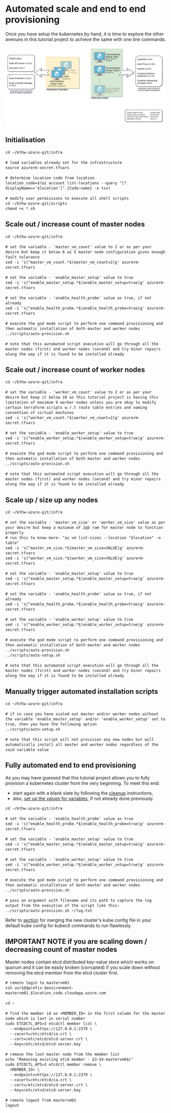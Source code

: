 # Automated scale and end to end provisioning

Once you have setup the kubernetes by hand, it is time to explore the other avenues in this tutorial project to achieve the same with one line commands.

![topology-automated](images/topology-automated.png)


## Initialisation
```
cd ~/kthw-azure-git/infra

# load variables already set for the infrastructure
source azurerm-secret.tfvars

# determine location code from location
location_code=$(az account list-locations --query "[?displayName=='$location']".{Code:name} -o tsv)

# modify user permissions to execute all shell scripts
cd ~/kthw-azure-git/scripts
chmod +x *.sh
```


## Scale out / increase count of master nodes
```
cd ~/kthw-azure-git/infra

# set the variable - 'master_vm_count' value to 2 or as per your desire but keep it below 6 as 5 master node configuration gives enough fault tolerance
sed -i 's|^master_vm_count.*$|master_vm_count=2|g' azurerm-secret.tfvars

# set the variable - 'enable_master_setup' value to true
sed -i 's|^enable_master_setup.*$|enable_master_setup=true|g' azurerm-secret.tfvars

# set the variable - 'enable_health_probe' value as true, if not already
sed -i 's|^enable_health_probe.*$|enable_health_probe=true|g' azurerm-secret.tfvars

# execute the god mode script to perform one command provisioning and then automatic installation of both master and worker nodes
../scripts/auto-provision.sh

# note that this automated script execution will go through all the master nodes (first) and worker nodes (second) and try minor repairs along the way if it is found to be installed already
```


## Scale out / increase count of worker nodes
```
cd ~/kthw-azure-git/infra

# set the variable - 'worker_vm_count' value to 2 or as per your desire but keep it below 10 as this tutorial project is having this limitation of maximum 9 worker nodes unless you are okay to modify certain terraform scripts w.r.t route table entries and naming convention of virtual machines
sed -i 's|^worker_vm_count.*$|worker_vm_count=2|g' azurerm-secret.tfvars

# set the variable - 'enable_worker_setup' value to true
sed -i 's|^enable_worker_setup.*$|enable_worker_setup=true|g' azurerm-secret.tfvars

# execute the god mode script to perform one command provisioning and then automatic installation of both master and worker nodes
../scripts/auto-provision.sh

# note that this automated script execution will go through all the master nodes (first) and worker nodes (second) and try minor repairs along the way if it is found to be installed already
```


## Scale up / size up any nodes
```
cd ~/kthw-azure-git/infra

# set the variable - 'master_vm_size' or 'worker_vm_size' value as per your desire but keep a minimum of 2gb ram for master node to function properly
# run this to know more: "az vm list-sizes --location "$location" -o table"
sed -i 's|^master_vm_size.*$|master_vm_size=VALUE|g' azurerm-secret.tfvars
sed -i 's|^worker_vm_size.*$|worker_vm_size=VALUE|g' azurerm-secret.tfvars

# set the variable - 'enable_master_setup' value to true
sed -i 's|^enable_master_setup.*$|enable_master_setup=true|g' azurerm-secret.tfvars

# set the variable - 'enable_health_probe' value as true, if not already
sed -i 's|^enable_health_probe.*$|enable_health_probe=true|g' azurerm-secret.tfvars

# set the variable - 'enable_worker_setup' value to true
sed -i 's|^enable_worker_setup.*$|enable_worker_setup=true|g' azurerm-secret.tfvars

# execute the god mode script to perform one command provisioning and then automatic installation of both master and worker nodes
../scripts/auto-provision.sh
../scripts/auto-setup.sh

# note that this automated script execution will go through all the master nodes (first) and worker nodes (second) and try minor repairs along the way if it is found to be installed already
```


## Manually trigger automated installation scripts
```
cd ~/kthw-azure-git/infra

# if in case you have scaled out master and/or worker nodes without the variable 'enable_master_setup' and/or 'enable_worker_setup' set to true, then you have the following option
../scripts/auto-setup.sh

# note that this script will not provision any new nodes but will automatically install all master and worker nodes regardless of the said variable value
```


## Fully automated end to end provisioning

As you may have guessed that this tutorial project allows you to fully provision a kubernetes cluster from the very beginning. To meet this end:
* start again with a blank slate by following the [cleanup](cleanup.md) instructions,
* also, [set up the values for variables](../infra/README.md#--set-the-values-for-the-variables-by-writing-to-the-var-file---azurerm-secrettfvars), if not already done previously.

```
cd ~/kthw-azure-git/infra

# set the variable - 'enable_health_probe' value as true
sed -i 's|^enable_health_probe.*$|enable_health_probe=true|g' azurerm-secret.tfvars

# set the variable - 'enable_master_setup' value to true
sed -i 's|^enable_master_setup.*$|enable_master_setup=true|g' azurerm-secret.tfvars

# set the variable - 'enable_worker_setup' value to true
sed -i 's|^enable_worker_setup.*$|enable_worker_setup=true|g' azurerm-secret.tfvars

# execute the god mode script to perform one command provisioning and then automatic installation of both master and worker nodes
../scripts/auto-provision.sh

# pass an argument with filename and its path to capture the log output from the execution of the script like this:
../scripts/auto-provision.sh ~/log.txt
```

Refer to [section](../scripts/deployments/README.md#merge-the-new-clusters-kube-config-in-your-default-kube-config-for-kubectl-commands-to-run-flawlessly) for merging the new cluster's kube config file in your default kube config for kubectl commands to run flawlessly.


## IMPORTANT NOTE if you are scaling down / decreasing count of master nodes

Master nodes contain etcd distributed key-value store which works on quorum and it can be easily broken (corrupted) if you scale down without removing the etcd member from the etcd cluster first.

```
# remote login to mastervm01
ssh usr1@$prefix-$environment-mastervm01.$location_code.cloudapp.azure.com

cd ~

# find the member id as <MEMBER_ID> in the first column for the master node which is last in serial number
sudo ETCDCTL_API=3 etcdctl member list \
  --endpoints=https://127.0.0.1:2379 \
  --cacert=/etc/etcd/ca.crt \
  --cert=/etc/etcd/etcd-server.crt \
  --key=/etc/etcd/etcd-server.key

# remove the last master node from the member list
echo "Removing existing etcd member - $3-$4-mastervm0$i"
sudo ETCDCTL_API=3 etcdctl member remove \
  <MEMBER_ID> \
  --endpoints=https://127.0.0.1:2379 \
  --cacert=/etc/etcd/ca.crt \
  --cert=/etc/etcd/etcd-server.crt \
  --key=/etc/etcd/etcd-server.key

# remote logout from mastervm01
logout
```